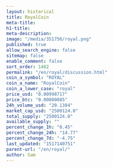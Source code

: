 ```yaml
---
layout: historical
title: RoyalCoin
meta-title: 
h1-title: 
meta-description: 
image: "/media/351756/royal.png"
published: true
allow_search_engine: false
sitemap: false
enable_comment: false
sort_order: 1462
permalink: "/en/royal/discussion.html"
coin_a_symbol: "ROYAL"
coin_a_name: "RoyalCoin"
coin_a_lower_case: "royal"
price_usd: "0.00998717"
price_btc: "0.00000085"
24h_volume_usd: "20.1384"
market_cap_usd: "2500124.0"
total_supply: "2500124.0"
available_supply: ""
percent_change_1h: "0.45"
percent_change_24h: "14.77"
percent_change_7d: "-4.75"
last_updated: "1517140751"
parent-url: "/en/royal/"
author: Sam
---
```


